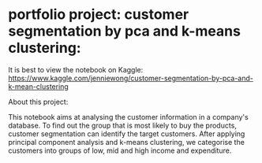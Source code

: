 # portfolio project: customer segmentation by pca and k-means clustering:

It is best to view the notebook on Kaggle: https://www.kaggle.com/jenniewong/customer-segmentation-by-pca-and-k-mean-clustering

About this project:

This notebook aims at analysing the customer information in a company's database. To find out the group that is most likely to buy the products, customer segmentation can identify the target customers. After applying principal component analysis and k-means clustering, we categorise the customers into groups of low, mid and high income and expenditure.
